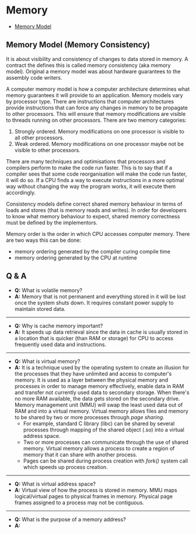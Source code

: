 # Memory

- [Memory Model](#memory-model-memory-consistency)

## Memory Model (Memory Consistency)

It is about visibility and consistency of changes to data stored in memory. A contract the defines this is called memory consistency (aka memory model). Original a memory model was about hardware guarantees to the assembly code writers. 

A computer memory model is how a computer architecture determines what memory guarantees it will provide to an application. Memory models vary by processor type. There are instructions that computer architectures provide instructions that can force any changes in memory to be propagate to other processors. This will ensure that memory modifications are visible to threads running on other processors. There are two memory categories:

1. Strongly ordered. Memory modifications on one processor is visible to all other processors.
2. Weak ordered. Memory modifications on one processor maybe not be visible to other processors.

There are many techniques and optimisations that processors and compilers perform to make the code run faster. This is to say that if a compiler sees that some code reorganisation will make the code run faster, it will do so. If a CPU finds a way to execute instructions in a more optimal way without changing the way the program works, it will execute them accordingly.

Consistency models define correct shared memory behaviour in terms of loads and stores (that is memory reads and writes). In order for developers to know what memory behaviour to expect, shared memory correctness must be defined by the implementors. 

Memory order is the order in which CPU accesses computer memory. There are two ways this can be done:

- memory ordering generated by the compiler curing compile time
- memory ordering generated by the CPU at runtime

## Q & A

- **Q:** What is volatile memory?
- **A:** Memory that is not permanent and everything stored in it will be lost once the system shuts down. It requires constant power supply to maintain stored data.
---
- **Q:** Why is cache memory important?
- **A:** It speeds up data retrieval since the data in cache is usually stored in a location that is quicker (than RAM or storage) for CPU to access frequently used data and instructions. 
---
- **Q:** What is virtual memory?
- **A:** It is a technique used by the operating system to create an illusion for the processes that they have unlimited and access to computer's memory.  It is used as a layer between the physical memory and processes in order to manage memory effectively, enable data in RAM and transfer not currently used data to secondary storage. When there's no more RAM available, the data gets stored on the secondary drive. Memory management unit (MMU) will swap the least used data out of RAM and into a virtual memory. Virtual memory allows files and memory to be shared by two or more processes through *page sharing*.
    - For example, standard C library (libc) can be shared by several processes through mapping of the shared object (.so) into a virtual address space. 
    - Two or more processes can communicate through the use of shared memory. Virtual memory allows a process to create a region of memory that it can share with another process.
    - Pages can be shared during process creation with *fork()* system call which speeds up process creation.
---
- **Q:** What is virtual address space?
- **A:** Virtual view of how the process is stored in memory. MMU maps logical/virtual pages to physical frames in memory. Physical page frames assigned to a process may not be contiguous.
---
- **Q:** What is the purpose of a memory address?
- **A:** 
